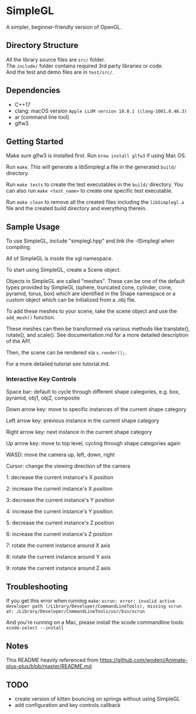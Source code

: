 # SimpleGL

A simpler, beginner-friendly version of OpenGL.

## Directory Structure

All the library source files are `src/` folder.  
The `include/` folder contains required 3rd party libraries or code.  
And the test and demo files are in `test/src/`.

## Dependencies

- C++17
- clang: macOS version `Apple LLVM version 10.0.1 (clang-1001.0.46.3)`
- ar (command line tool)
- glfw3

## Getting Started

Make sure glfw3 is installed first. Run `brew install glfw3` if using Mac OS.

Run `make`. This will generate a libSimplegl.a file in the generated `build/` directory.

Run `make tests` to create the test executables in the `build/` directory. You can also run `make <test_name>` to create one specific test executable.

Run `make clean` to remove all the created files including the `libSimplegl.a` file and the created build directory and everything therein.

## Sample Usage

To use SimpleGL, include "simplegl.hpp" and link the -lSimplegl when compiling. 

All of SimpleGL is inside the sgl namespace.

To start using SimpleGL, create a Scene object.

Objects in SimpleGL are called "meshes". These can be one of the default types provided by SimpleGL (sphere, truncated cone, cylinder, cone, pyramid, torus, box) which are identified in the Shape namespace or a custom object which can be initialized from a .obj file.

To add these meshes to your scene, take the scene object and use the `add_mesh()` function.

These meshes can then be transformed via various methods like translate(), rotate(), and scale(). See documentation.md for a more detailed description of the API.

Then, the scene can be rendered via `s.render();`.

For a more detailed tutorial see tutorial.md.


### Interactive Key Controls

Space bar: default to cycle through different shape categories, e.g. box, pyramid, obj1, obj2, composite

Down arrow key: move to specific instances of the current shape category

Left arrow key: previous instance in the current shape category

Right arrow key: next instance in the current shape category

Up arrow key: move to top level, cycling through shape categories again

WASD: move the camera up, left, down, right

Cursor: change the viewing direction of the camera

1: decrease the current instance's X position

2: increase the current instance's X position

3: decrease the current instance's Y position

4: increase the current instance's Y position

5: decrease the current instance's Z position

6: increase the current instance's Z position

7: rotate the current instance around X axis

8: rotate the current instance around Y axis

9: rotate the current instance around Z axis

## Troubleshooting

If you get this error when running `make`: `xcrun: error: invalid active developer path (/Library/Developer/CommandLineTools), missing xcrun at: /Library/Developer/CommandLineTools/usr/bin/xcrun`

And you're running on a Mac, please install the xcode commandline tools: `xcode-select --install`

## Notes

This README heavily referenced from https://github.com/wodeni/Animate-plus-plus/blob/master/README.md

## TODO

- create version of kitten bouncing on springs without using SimpleGL
- add configuration and key controls callback
